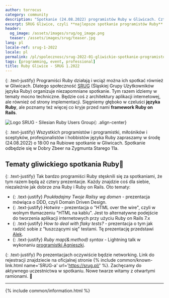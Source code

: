 ```yaml
---
author: torrocus
category: community
description: "Spotkanie (24.08.2022) programistów Ruby w Gliwicach. Cztery prezentacje: DDD, Hotwire, flaky tests i map(&:method)."
excerpt: SRUG Gliwice, czyli **najlepsze spotkanie programistów Ruby** 💻💎 na Śląsku. ⛏️  Pierwszy w tym roku i oby nie ostatni SRUG 2022!
header:
  og_image: /assets/images/srug/og_image.png
  teaser: /assets/images/srug/teaser.jpg
lang: pl
locale-ref: srug-1-2022
locale: pl
permalink: /pl/spolecznosc/srug-2022-01-gliwickie-spotkanie-programistow-ruby/
tags: [programming, event, professional]
title: Ruby Gliwice - SRUG 1.2022
---
```


{: .text-justify}
Programiści Ruby działają i wciąż można ich spotkać również w Gliwicach.
Dlatego społeczność
[SRUG](https://fractalsoft.org/pl/spolecznosc/srug)
(Śląskiej Grupy Użytkowników języka Ruby) organizuje niezapomniane spotkanie.
Tym razem idziemy w tematy mocno techniczne.
Będzie coś z architektury aplikacji internetowej, ale również od strony implementacji.
Sięgniemy głęboko w czeluści **języka Ruby**,
ale poznamy też więcej co kryje przed nami **framework Ruby on Rails**.

![Logo SRUG - Silesian Ruby Users Group]({{site.url}}/assets/images/srug/srug-logo.png){: .align-center}

{: .text-justify}
Wszystkich programistów i programistki, miłośników i sceptyków, profesjonalistów i hobbistów języka Ruby zapraszamy w środę (24.08.2022) o 18:00 na Rubiowe spotkanie w Gliwicach.
Spotkanie odbędzie się w Dobry Zbeer na Zygmunta Starego 11a.

## Tematy gliwickiego spotkania Ruby💎

{: .text-justify}
Tak bardzo programiści Ruby stęsknili się za spotkaniami,
że tym razem będą aż cztery prezentacje.
Każdy znajdzie coś dla siebie, niezależnie jak dobrze zna Ruby i Ruby on Rails.
Oto tematy:

- {: .text-justify} _Poukładajmy Twoje Railsy wg domen_ - prezentacja mówiąca o DDD, czyli Domain Driven Design.
- {: .text-justify} _Hotwire_ - prezentacja o "HTML over the wire", czyli w wolnym tłumaczeniu "HTML na kablu".
  Jest to alternatywne podejście do tworzenia aplikacji internetowych przy użyciu Ruby on Rails 7.x
- {: .text-justify} _How to deal with flaky tests?_ - prezentacja o tym jak radzić sobie z "łuszczącymi się" testami.
  Tę prezentację przedstawi [Alek](https://fractalsoft.org/pl/zespol/torrocus).
- {: .text-justify} _Ruby map(&:method) syntax_ - Lightning talk w wykonaniu [programistki Agnieszki](https://fractalsoft.org/pl/zespol/womanonrails).


{: .text-justify}
Po prezentacjach oczywiście będzie networking.
Link do rejestracji znajdziecie na oficjalnej stronie
{% include common/known-link.html name='SRUG-a' url='https://srug.pl/' %}.
Zachęcamy do aktywnego uczestnictwa w spotkaniu.
Nowe twarze witamy z otwartymi ramionami.
🎤

---

{% include common/information.html %}

